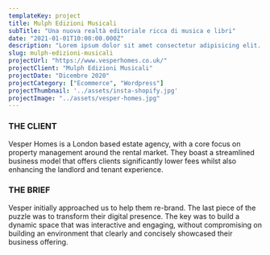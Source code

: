 ```yaml
---
templateKey: project
title: Mulph Edizioni Musicali
subTitle: "Una nuova realtà editoriale ricca di musica e libri"
date: "2021-01-01T10:00:00.000Z"
description: "Lorem ipsum dolor sit amet consectetur adipisicing elit. Recusandae porro magnam minima dignissimos quidem quam."
slug: mulph-edizioni-musicali
projectUrl: "https://www.vesperhomes.co.uk/"
projectClient: "Mulph Edizioni Musicali"
projectDate: "Dicembre 2020"
projectCategory: ["Ecommerce", "Wordpress"]
projectThumbnail: '../assets/insta-shopify.jpg'
projectImage: "../assets/vesper-homes.jpg"
---
```

### THE CLIENT

Vesper Homes is a London based estate agency, with a core focus on property management around the rental market. They boast a streamlined business model that offers clients significantly lower fees whilst also enhancing the landlord and tenant experience.

### THE BRIEF

Vesper initially approached us to help them re-brand. The last piece of the puzzle was to transform their digital presence. The key was to build a dynamic space that was interactive and engaging, without compromising on building an environment that clearly and concisely showcased their business offering.